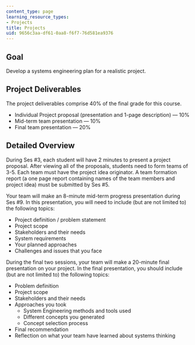 ```yaml
---
content_type: page
learning_resource_types:
- Projects
title: Projects
uid: 9656c3aa-df61-0aa8-f6f7-76d581ea9376
---
```


Goal
----

Develop a systems engineering plan for a realistic project.

Project Deliverables
--------------------

The project deliverables comprise 40% of the final grade for this course.

*   Individual Project proposal (presentation and 1-page description) — 10%
*   Mid-term team presentation — 10%
*   Final team presentation — 20%

Detailed Overview
-----------------

During Ses #3, each student will have 2 minutes to present a project proposal. After viewing all of the proposals, students need to form teams of 3-5. Each team must have the project idea originator. A team formation report (a one page report containing names of the team members and project idea) must be submitted by Ses #5.

Your team will make an 8-minute mid-term progress presentation during Ses #9. In this presentation, you will need to include (but are not limited to) the following topics:

*   Project definition / problem statement
*   Project scope
*   Stakeholders and their needs
*   System requirements
*   Your planned approaches
*   Challenges and issues that you face

During the final two sessions, your team will make a 20-minute final presentation on your project. In the final presentation, you should include (but are not limited to) the following topics:

*   Problem definition
*   Project scope
*   Stakeholders and their needs
*   Approaches you took
    *   System Engineering methods and tools used
    *   Different concepts you generated
    *   Concept selection process
*   Final recommendation
*   Reflection on what your team have learned about systems thinking